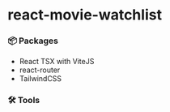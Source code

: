 # react-movie-watchlist

### 📦 Packages

- React TSX with ViteJS
- react-router
- TailwindCSS

### 🛠️ Tools
